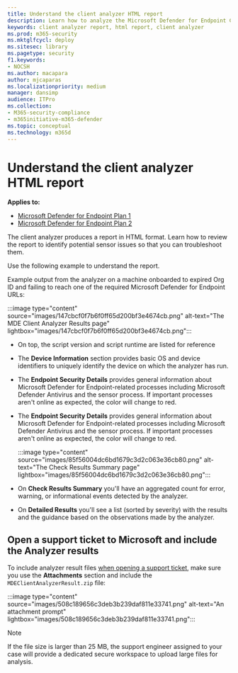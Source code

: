 ```yaml
---
title: Understand the client analyzer HTML report
description: Learn how to analyze the Microsoft Defender for Endpoint Client Analyzer HTML report
keywords: client analyzer report, html report, client analyzer
ms.prod: m365-security
ms.mktglfcycl: deploy
ms.sitesec: library
ms.pagetype: security
f1.keywords:
- NOCSH
ms.author: macapara
author: mjcaparas
ms.localizationpriority: medium
manager: dansimp
audience: ITPro
ms.collection:
- M365-security-compliance
- m365initiative-m365-defender
ms.topic: conceptual
ms.technology: m365d
---
```


# Understand the client analyzer HTML report

**Applies to:**
- [Microsoft Defender for Endpoint Plan 1](https://go.microsoft.com/fwlink/?linkid=2154037)
- [Microsoft Defender for Endpoint Plan 2](https://go.microsoft.com/fwlink/?linkid=2154037)

The client analyzer produces a report in HTML format. Learn how to review the report to identify potential sensor issues so that you can troubleshoot them.

Use the following example to understand the report.

 Example output from the analyzer on a machine onboarded to expired Org ID and failing to reach one of the required Microsoft Defender for Endpoint URLs:

:::image type="content" source="images/147cbcf0f7b6f0ff65d200bf3e4674cb.png" alt-text="The MDE Client Analyzer Results page" lightbox="images/147cbcf0f7b6f0ff65d200bf3e4674cb.png":::

- On top, the script version and script runtime are listed for reference
- The **Device Information** section provides basic OS and device identifiers to uniquely identify the device on which the analyzer has run.
- The **Endpoint Security Details** provides general information about Microsoft Defender for Endpoint-related processes including Microsoft Defender Antivirus and the sensor process. If important processes aren't online as expected,  the color will change to red.
  
-   The **Endpoint Security Details** provides general information about Microsoft Defender for Endpoint-related processes including Microsoft Defender Antivirus and the sensor process. If important processes aren't online as expected, the color will change to red.

    :::image type="content" source="images/85f56004dc6bd1679c3d2c063e36cb80.png" alt-text="The Check Results Summary page" lightbox="images/85f56004dc6bd1679c3d2c063e36cb80.png":::

-   On **Check Results Summary** you'll have an aggregated count for error,
    warning, or informational events detected by the analyzer.

-   On **Detailed Results** you'll see a list (sorted by severity) with
    the results and the guidance based on the observations made by the analyzer.

## Open a support ticket to Microsoft and include the Analyzer results

To include analyzer result files [when opening a support ticket](contact-support.md#open-a-service-request), make sure you use the **Attachments** section and include the
`MDEClientAnalyzerResult.zip` file:

:::image type="content" source="images/508c189656c3deb3b239daf811e33741.png" alt-text="An attachment prompt" lightbox="images/508c189656c3deb3b239daf811e33741.png":::

> [!NOTE]
> If the file size is larger than 25 MB, the support engineer assigned to your case will provide a dedicated secure workspace to upload large files for analysis.
